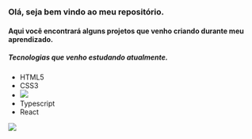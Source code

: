### Olá, seja bem vindo ao meu repositório.
#### Aqui você encontrará alguns projetos que venho criando durante meu aprendizado.
##### Tecnologias que venho estudando atualmente.
* HTML5
* CSS3
* <img src="https://img.shields.io/badge/JavaScript-323330?style=for-the-badge&logo=javascript&logoColor=F7DF1E" />
* Typescript
* React 

<a href="https://www.linkedin.com/in/alexsander-gutierrez-gon%C3%A7alves-aa2266163">
<img src="https://img.shields.io/badge/LinkedIn-0077B5?style=for-the-badge&logo=linkedin&logoColor=white" />
</a>
